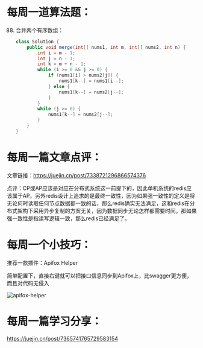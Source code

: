 # 每周一道算法题：
88. 合并两个有序数组：

    ```java
    class Solution {
        public void merge(int[] nums1, int m, int[] nums2, int n) {
            int i = m - 1;
            int j = n - 1;
            int k = m + n - 1;
            while (i >= 0 && j >= 0) {
                if (nums1[i] > nums2[j]) {
                    nums1[k--] = nums1[i--];
                } else {
                    nums1[k--] = nums2[j--];
                }
            }
            while (j >= 0) {
                nums1[k--] = nums2[j--];
            }
        }
    }
    ```
# 每周一篇文章点评：
文章链接：https://juejin.cn/post/7338721296866574376 </br>

点评：CP或AP应该是对应在分布式系统这一前提下的，因此单机系统的redis应该属于AP。另外redis设计上追求的是最终一致性，因为如果强一致性的定义是将无论何时读取任何节点数据都一致的话，那么redis确实无法满足，这和redis在分布式架构下采用异步复制的方案无关，因为数据同步无论怎样都需要时间。那如果强一致性是指读写逻辑一致，那么redis已经满足了。
# 每周一个小技巧：

推荐一款插件：Apifox Helper

简单配置下，直接右键就可以把接口信息同步到Apifox上，比swagger更方便，而且对代码无侵入

![apifox-helper](https://github.com/Crebest/itageek-arts-plan/blob/main/cc/2024-05-19/apifox-helper.png)

# 每周一篇学习分享：
https://juejin.cn/post/7365741765729583154
